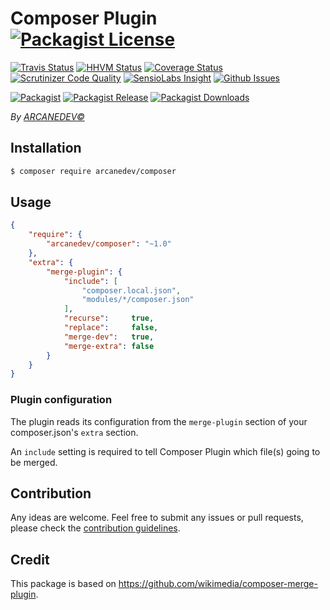 # Composer Plugin [![Packagist License][badge_license]](LICENSE.md)

[![Travis Status][badge_build]](https://travis-ci.org/ARCANEDEV/Composer)
[![HHVM Status][badge_hhvm]](http://hhvm.h4cc.de/package/arcanedev/composer)
[![Coverage Status][badge_coverage]](https://scrutinizer-ci.com/g/ARCANEDEV/Composer/?branch=master)
[![Scrutinizer Code Quality][badge_quality]](https://scrutinizer-ci.com/g/ARCANEDEV/Composer/?branch=master)
[![SensioLabs Insight][badge_insight]](https://insight.sensiolabs.com/projects/62e60766-5128-424b-92a2-e2a2b382f7bb)
[![Github Issues][badge_issues]](https://github.com/ARCANEDEV/Composer/issues)

[![Packagist][badge_package]](https://packagist.org/packages/arcanedev/composer)
[![Packagist Release][badge_release]](https://packagist.org/packages/arcanedev/composer)
[![Packagist Downloads][badge_downloads]](https://packagist.org/packages/arcanedev/composer)

[badge_license]:   https://img.shields.io/packagist/l/arcanedev/composer.svg?style=flat-square
[badge_laravel]:   https://img.shields.io/badge/For%20Laravel-5.0%7C5.1-orange.svg?style=flat-square

[badge_build]:     https://img.shields.io/travis/ARCANEDEV/Composer.svg?style=flat-square
[badge_hhvm]:      https://img.shields.io/hhvm/arcanedev/composer.svg?style=flat-square
[badge_coverage]:  https://img.shields.io/scrutinizer/coverage/g/ARCANEDEV/Composer.svg?style=flat-square
[badge_quality]:   https://img.shields.io/scrutinizer/g/ARCANEDEV/Composer.svg?style=flat-square
[badge_insight]:   https://img.shields.io/sensiolabs/i/62e60766-5128-424b-92a2-e2a2b382f7bb.svg?style=flat-square
[badge_issues]:    https://img.shields.io/github/issues/ARCANEDEV/Composer.svg?style=flat-square

[badge_package]:   https://img.shields.io/badge/package-arcanedev/composer-blue.svg?style=flat-square
[badge_release]:   https://img.shields.io/packagist/v/arcanedev/composer.svg?style=flat-square
[badge_downloads]: https://img.shields.io/packagist/dt/arcanedev/composer.svg?style=flat-square

*By [ARCANEDEV&copy;](http://www.arcanedev.net/)*

## Installation

```bash
$ composer require arcanedev/composer
```

## Usage

```json
{
    "require": {
        "arcanedev/composer": "~1.0"
    },
    "extra": {
        "merge-plugin": {
            "include": [
                "composer.local.json",
                "modules/*/composer.json"
            ],
            "recurse":     true,
            "replace":     false,
            "merge-dev":   true,
            "merge-extra": false
        }
    }
}
```

### Plugin configuration

The plugin reads its configuration from the `merge-plugin` section of your composer.json's `extra` section.

An `include` setting is required to tell Composer Plugin which file(s) going to be merged.

## Contribution

Any ideas are welcome. Feel free to submit any issues or pull requests, please check the [contribution guidelines](CONTRIBUTING.md).

## Credit

This package is based on https://github.com/wikimedia/composer-merge-plugin.
